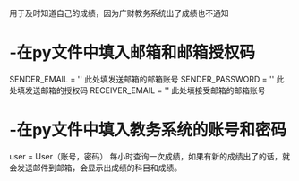用于及时知道自己的成绩，因为广财教务系统出了成绩也不通知
# -在py文件中填入邮箱和邮箱授权码
SENDER_EMAIL = ''   此处填发送邮箱的邮箱账号
SENDER_PASSWORD = ''   此处填发送邮箱的授权码
RECEIVER_EMAIL = ''    此处填接受邮箱的邮箱账号

# -在py文件中填入教务系统的账号和密码
user = User（账号，密码）
每小时查询一次成绩，如果有新的成绩出了的话，就会发送邮件到邮箱，会显示出成绩的科目和成绩。
